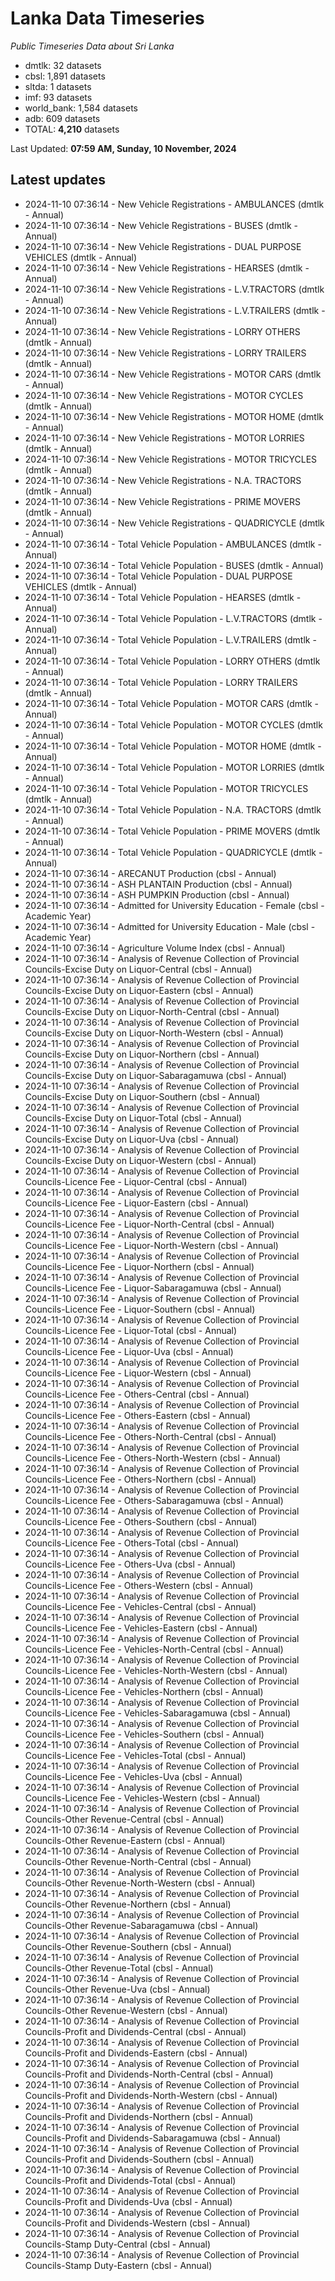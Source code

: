 # Lanka Data Timeseries
*Public Timeseries Data about Sri Lanka*

* dmtlk: 32 datasets
* cbsl: 1,891 datasets
* sltda: 1 datasets
* imf: 93 datasets
* world_bank: 1,584 datasets
* adb: 609 datasets
* TOTAL: **4,210** datasets

Last Updated: **07:59 AM, Sunday, 10 November, 2024**

## Latest updates

* 2024-11-10 07:36:14 - New Vehicle Registrations - AMBULANCES (dmtlk - Annual)
* 2024-11-10 07:36:14 - New Vehicle Registrations - BUSES (dmtlk - Annual)
* 2024-11-10 07:36:14 - New Vehicle Registrations - DUAL PURPOSE VEHICLES (dmtlk - Annual)
* 2024-11-10 07:36:14 - New Vehicle Registrations - HEARSES (dmtlk - Annual)
* 2024-11-10 07:36:14 - New Vehicle Registrations - L.V.TRACTORS (dmtlk - Annual)
* 2024-11-10 07:36:14 - New Vehicle Registrations - L.V.TRAILERS (dmtlk - Annual)
* 2024-11-10 07:36:14 - New Vehicle Registrations - LORRY OTHERS (dmtlk - Annual)
* 2024-11-10 07:36:14 - New Vehicle Registrations - LORRY TRAILERS (dmtlk - Annual)
* 2024-11-10 07:36:14 - New Vehicle Registrations - MOTOR CARS (dmtlk - Annual)
* 2024-11-10 07:36:14 - New Vehicle Registrations - MOTOR CYCLES (dmtlk - Annual)
* 2024-11-10 07:36:14 - New Vehicle Registrations - MOTOR HOME (dmtlk - Annual)
* 2024-11-10 07:36:14 - New Vehicle Registrations - MOTOR LORRIES (dmtlk - Annual)
* 2024-11-10 07:36:14 - New Vehicle Registrations - MOTOR TRICYCLES (dmtlk - Annual)
* 2024-11-10 07:36:14 - New Vehicle Registrations - N.A. TRACTORS (dmtlk - Annual)
* 2024-11-10 07:36:14 - New Vehicle Registrations - PRIME MOVERS (dmtlk - Annual)
* 2024-11-10 07:36:14 - New Vehicle Registrations - QUADRICYCLE (dmtlk - Annual)
* 2024-11-10 07:36:14 - Total Vehicle Population - AMBULANCES (dmtlk - Annual)
* 2024-11-10 07:36:14 - Total Vehicle Population - BUSES (dmtlk - Annual)
* 2024-11-10 07:36:14 - Total Vehicle Population - DUAL PURPOSE VEHICLES (dmtlk - Annual)
* 2024-11-10 07:36:14 - Total Vehicle Population - HEARSES (dmtlk - Annual)
* 2024-11-10 07:36:14 - Total Vehicle Population - L.V.TRACTORS (dmtlk - Annual)
* 2024-11-10 07:36:14 - Total Vehicle Population - L.V.TRAILERS (dmtlk - Annual)
* 2024-11-10 07:36:14 - Total Vehicle Population - LORRY OTHERS (dmtlk - Annual)
* 2024-11-10 07:36:14 - Total Vehicle Population - LORRY TRAILERS (dmtlk - Annual)
* 2024-11-10 07:36:14 - Total Vehicle Population - MOTOR CARS (dmtlk - Annual)
* 2024-11-10 07:36:14 - Total Vehicle Population - MOTOR CYCLES (dmtlk - Annual)
* 2024-11-10 07:36:14 - Total Vehicle Population - MOTOR HOME (dmtlk - Annual)
* 2024-11-10 07:36:14 - Total Vehicle Population - MOTOR LORRIES (dmtlk - Annual)
* 2024-11-10 07:36:14 - Total Vehicle Population - MOTOR TRICYCLES (dmtlk - Annual)
* 2024-11-10 07:36:14 - Total Vehicle Population - N.A. TRACTORS (dmtlk - Annual)
* 2024-11-10 07:36:14 - Total Vehicle Population - PRIME MOVERS (dmtlk - Annual)
* 2024-11-10 07:36:14 - Total Vehicle Population - QUADRICYCLE (dmtlk - Annual)
* 2024-11-10 07:36:14 - ARECANUT Production (cbsl - Annual)
* 2024-11-10 07:36:14 - ASH PLANTAIN Production (cbsl - Annual)
* 2024-11-10 07:36:14 - ASH PUMPKIN Production (cbsl - Annual)
* 2024-11-10 07:36:14 - Admitted for University Education - Female (cbsl - Academic Year)
* 2024-11-10 07:36:14 - Admitted for University Education - Male (cbsl - Academic Year)
* 2024-11-10 07:36:14 - Agriculture Volume Index (cbsl - Annual)
* 2024-11-10 07:36:14 - Analysis of Revenue Collection of Provincial Councils-Excise Duty on Liquor-Central (cbsl - Annual)
* 2024-11-10 07:36:14 - Analysis of Revenue Collection of Provincial Councils-Excise Duty on Liquor-Eastern (cbsl - Annual)
* 2024-11-10 07:36:14 - Analysis of Revenue Collection of Provincial Councils-Excise Duty on Liquor-North-Central (cbsl - Annual)
* 2024-11-10 07:36:14 - Analysis of Revenue Collection of Provincial Councils-Excise Duty on Liquor-North-Western (cbsl - Annual)
* 2024-11-10 07:36:14 - Analysis of Revenue Collection of Provincial Councils-Excise Duty on Liquor-Northern (cbsl - Annual)
* 2024-11-10 07:36:14 - Analysis of Revenue Collection of Provincial Councils-Excise Duty on Liquor-Sabaragamuwa (cbsl - Annual)
* 2024-11-10 07:36:14 - Analysis of Revenue Collection of Provincial Councils-Excise Duty on Liquor-Southern (cbsl - Annual)
* 2024-11-10 07:36:14 - Analysis of Revenue Collection of Provincial Councils-Excise Duty on Liquor-Total (cbsl - Annual)
* 2024-11-10 07:36:14 - Analysis of Revenue Collection of Provincial Councils-Excise Duty on Liquor-Uva (cbsl - Annual)
* 2024-11-10 07:36:14 - Analysis of Revenue Collection of Provincial Councils-Excise Duty on Liquor-Western (cbsl - Annual)
* 2024-11-10 07:36:14 - Analysis of Revenue Collection of Provincial Councils-Licence Fee - Liquor-Central (cbsl - Annual)
* 2024-11-10 07:36:14 - Analysis of Revenue Collection of Provincial Councils-Licence Fee - Liquor-Eastern (cbsl - Annual)
* 2024-11-10 07:36:14 - Analysis of Revenue Collection of Provincial Councils-Licence Fee - Liquor-North-Central (cbsl - Annual)
* 2024-11-10 07:36:14 - Analysis of Revenue Collection of Provincial Councils-Licence Fee - Liquor-North-Western (cbsl - Annual)
* 2024-11-10 07:36:14 - Analysis of Revenue Collection of Provincial Councils-Licence Fee - Liquor-Northern (cbsl - Annual)
* 2024-11-10 07:36:14 - Analysis of Revenue Collection of Provincial Councils-Licence Fee - Liquor-Sabaragamuwa (cbsl - Annual)
* 2024-11-10 07:36:14 - Analysis of Revenue Collection of Provincial Councils-Licence Fee - Liquor-Southern (cbsl - Annual)
* 2024-11-10 07:36:14 - Analysis of Revenue Collection of Provincial Councils-Licence Fee - Liquor-Total (cbsl - Annual)
* 2024-11-10 07:36:14 - Analysis of Revenue Collection of Provincial Councils-Licence Fee - Liquor-Uva (cbsl - Annual)
* 2024-11-10 07:36:14 - Analysis of Revenue Collection of Provincial Councils-Licence Fee - Liquor-Western (cbsl - Annual)
* 2024-11-10 07:36:14 - Analysis of Revenue Collection of Provincial Councils-Licence Fee - Others-Central (cbsl - Annual)
* 2024-11-10 07:36:14 - Analysis of Revenue Collection of Provincial Councils-Licence Fee - Others-Eastern (cbsl - Annual)
* 2024-11-10 07:36:14 - Analysis of Revenue Collection of Provincial Councils-Licence Fee - Others-North-Central (cbsl - Annual)
* 2024-11-10 07:36:14 - Analysis of Revenue Collection of Provincial Councils-Licence Fee - Others-North-Western (cbsl - Annual)
* 2024-11-10 07:36:14 - Analysis of Revenue Collection of Provincial Councils-Licence Fee - Others-Northern (cbsl - Annual)
* 2024-11-10 07:36:14 - Analysis of Revenue Collection of Provincial Councils-Licence Fee - Others-Sabaragamuwa (cbsl - Annual)
* 2024-11-10 07:36:14 - Analysis of Revenue Collection of Provincial Councils-Licence Fee - Others-Southern (cbsl - Annual)
* 2024-11-10 07:36:14 - Analysis of Revenue Collection of Provincial Councils-Licence Fee - Others-Total (cbsl - Annual)
* 2024-11-10 07:36:14 - Analysis of Revenue Collection of Provincial Councils-Licence Fee - Others-Uva (cbsl - Annual)
* 2024-11-10 07:36:14 - Analysis of Revenue Collection of Provincial Councils-Licence Fee - Others-Western (cbsl - Annual)
* 2024-11-10 07:36:14 - Analysis of Revenue Collection of Provincial Councils-Licence Fee - Vehicles-Central (cbsl - Annual)
* 2024-11-10 07:36:14 - Analysis of Revenue Collection of Provincial Councils-Licence Fee - Vehicles-Eastern (cbsl - Annual)
* 2024-11-10 07:36:14 - Analysis of Revenue Collection of Provincial Councils-Licence Fee - Vehicles-North-Central (cbsl - Annual)
* 2024-11-10 07:36:14 - Analysis of Revenue Collection of Provincial Councils-Licence Fee - Vehicles-North-Western (cbsl - Annual)
* 2024-11-10 07:36:14 - Analysis of Revenue Collection of Provincial Councils-Licence Fee - Vehicles-Northern (cbsl - Annual)
* 2024-11-10 07:36:14 - Analysis of Revenue Collection of Provincial Councils-Licence Fee - Vehicles-Sabaragamuwa (cbsl - Annual)
* 2024-11-10 07:36:14 - Analysis of Revenue Collection of Provincial Councils-Licence Fee - Vehicles-Southern (cbsl - Annual)
* 2024-11-10 07:36:14 - Analysis of Revenue Collection of Provincial Councils-Licence Fee - Vehicles-Total (cbsl - Annual)
* 2024-11-10 07:36:14 - Analysis of Revenue Collection of Provincial Councils-Licence Fee - Vehicles-Uva (cbsl - Annual)
* 2024-11-10 07:36:14 - Analysis of Revenue Collection of Provincial Councils-Licence Fee - Vehicles-Western (cbsl - Annual)
* 2024-11-10 07:36:14 - Analysis of Revenue Collection of Provincial Councils-Other Revenue-Central (cbsl - Annual)
* 2024-11-10 07:36:14 - Analysis of Revenue Collection of Provincial Councils-Other Revenue-Eastern (cbsl - Annual)
* 2024-11-10 07:36:14 - Analysis of Revenue Collection of Provincial Councils-Other Revenue-North-Central (cbsl - Annual)
* 2024-11-10 07:36:14 - Analysis of Revenue Collection of Provincial Councils-Other Revenue-North-Western (cbsl - Annual)
* 2024-11-10 07:36:14 - Analysis of Revenue Collection of Provincial Councils-Other Revenue-Northern (cbsl - Annual)
* 2024-11-10 07:36:14 - Analysis of Revenue Collection of Provincial Councils-Other Revenue-Sabaragamuwa (cbsl - Annual)
* 2024-11-10 07:36:14 - Analysis of Revenue Collection of Provincial Councils-Other Revenue-Southern (cbsl - Annual)
* 2024-11-10 07:36:14 - Analysis of Revenue Collection of Provincial Councils-Other Revenue-Total (cbsl - Annual)
* 2024-11-10 07:36:14 - Analysis of Revenue Collection of Provincial Councils-Other Revenue-Uva (cbsl - Annual)
* 2024-11-10 07:36:14 - Analysis of Revenue Collection of Provincial Councils-Other Revenue-Western (cbsl - Annual)
* 2024-11-10 07:36:14 - Analysis of Revenue Collection of Provincial Councils-Profit and Dividends-Central (cbsl - Annual)
* 2024-11-10 07:36:14 - Analysis of Revenue Collection of Provincial Councils-Profit and Dividends-Eastern (cbsl - Annual)
* 2024-11-10 07:36:14 - Analysis of Revenue Collection of Provincial Councils-Profit and Dividends-North-Central (cbsl - Annual)
* 2024-11-10 07:36:14 - Analysis of Revenue Collection of Provincial Councils-Profit and Dividends-North-Western (cbsl - Annual)
* 2024-11-10 07:36:14 - Analysis of Revenue Collection of Provincial Councils-Profit and Dividends-Northern (cbsl - Annual)
* 2024-11-10 07:36:14 - Analysis of Revenue Collection of Provincial Councils-Profit and Dividends-Sabaragamuwa (cbsl - Annual)
* 2024-11-10 07:36:14 - Analysis of Revenue Collection of Provincial Councils-Profit and Dividends-Southern (cbsl - Annual)
* 2024-11-10 07:36:14 - Analysis of Revenue Collection of Provincial Councils-Profit and Dividends-Total (cbsl - Annual)
* 2024-11-10 07:36:14 - Analysis of Revenue Collection of Provincial Councils-Profit and Dividends-Uva (cbsl - Annual)
* 2024-11-10 07:36:14 - Analysis of Revenue Collection of Provincial Councils-Profit and Dividends-Western (cbsl - Annual)
* 2024-11-10 07:36:14 - Analysis of Revenue Collection of Provincial Councils-Stamp Duty-Central (cbsl - Annual)
* 2024-11-10 07:36:14 - Analysis of Revenue Collection of Provincial Councils-Stamp Duty-Eastern (cbsl - Annual)